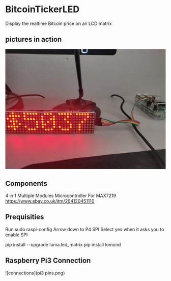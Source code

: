 # BitcoinTickerLED
Display the realtime Bitcoin price on an LCD matrix


## pictures in action
![Example](0.jpg)  


## Components
4 in 1 Multiple Modules Microcontroller For MAX7219
https://www.ebay.co.uk/itm/264120451110


## Prequisities 

Run sudo raspi-config
Arrow down to P4 SPI
Select yes when it asks you to enable SPI

pip install --upgrade luma.led_matrix
pip install lomond


## Raspberry Pi3 Connection
![connections](pi3 pins.png) 

